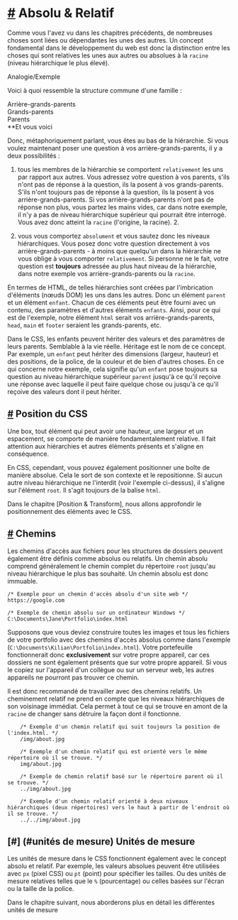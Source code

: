 [#](#absolu-relatif) Absolu & Relatif
===========================================

Comme vous l'avez vu dans les chapitres précédents, de nombreuses choses sont liées ou dépendantes les unes des autres. Un concept fondamental dans le développement du web est donc la distinction entre les choses qui sont relatives les unes aux autres ou absolues à la `racine` (niveau hiérarchique le plus élevé).

Analogie/Exemple

Voici à quoi ressemble la structure commune d'une famille :

Arrière-grands-parents  
Grands-parents  
Parents  
**Et vous voici

Donc, métaphoriquement parlant, vous êtes au bas de la hiérarchie. Si vous voulez maintenant poser une question à vos arrière-grands-parents, il y a deux possibilités :

1. tous les membres de la hiérarchie se comportent `relativement` les uns par rapport aux autres. Vous adressez votre question à vos parents, s'ils n'ont pas de réponse à la question, ils la posent à vos grands-parents. S'ils n'ont toujours pas de réponse à la question, ils la posent à vos arrière-grands-parents. Si vos arrière-grands-parents n'ont pas de réponse non plus, vous partez les mains vides, car dans notre exemple, il n'y a pas de niveau hiérarchique supérieur qui pourrait être interrogé. Vous avez donc atteint la `racine` (l'origine, la racine). 2.
    
2. vous vous comportez `absolument` et vous sautez donc les niveaux hiérarchiques. Vous posez donc votre question directement à vos arrière-grands-parents - à moins que quelqu'un dans la hiérarchie ne vous oblige à vous comporter `relativement`. Si personne ne le fait, votre question est **toujours** adressée au plus haut niveau de la hiérarchie, dans notre exemple vos arrière-grands-parents ou la `racine`.
    

En termes de HTML, de telles hiérarchies sont créées par l'imbrication d'éléments (nœuds DOM) les uns dans les autres. Donc un élément `parent` et un élément `enfant`. Chacun de ces éléments peut être fourni avec un contenu, des paramètres et d'autres éléments `enfants`. Ainsi, pour ce qui est de l'exemple, notre élément `html` serait vos arrière-grands-parents, `head`, `main` et `footer` seraient les grands-parents, etc.

Dans le CSS, les enfants peuvent hériter des valeurs et des paramètres de leurs parents. Semblable à la vie réelle. Héritage est le nom de ce concept. Par exemple, un `enfant` peut hériter des dimensions (largeur, hauteur) et des positions, de la police, de la couleur et de bien d'autres choses. En ce qui concerne notre exemple, cela signifie qu'un `enfant` pose toujours sa question au niveau hiérarchique supérieur `parent` jusqu'à ce qu'il reçoive une réponse avec laquelle il peut faire quelque chose ou jusqu'à ce qu'il reçoive des valeurs dont il peut hériter.

[#](#css-position) Position du CSS
-------------------------------

Une box, tout élément qui peut avoir une hauteur, une largeur et un espacement, se comporte de manière fondamentalement relative. Il fait attention aux hiérarchies et autres éléments présents et s'aligne en conséquence.

En CSS, cependant, vous pouvez également positionner une boîte de manière absolue. Cela le sort de son contexte et le repositionne. Si aucun autre niveau hiérarchique ne l'interdit (voir l'exemple ci-dessus), il s'aligne sur l'élément `root`. Il s'agit toujours de la balise `html`.

Dans le chapitre [Position & Transform], nous allons approfondir le positionnement des éléments avec le CSS.

[#](#paths) Chemins
-----------------

Les chemins d'accès aux fichiers pour les structures de dossiers peuvent également être définis comme absolus ou relatifs. Un chemin absolu comprend généralement le chemin complet du répertoire `root` jusqu'au niveau hiérarchique le plus bas souhaité. Un chemin absolu est donc immuable.

```
/* Exemple pour un chemin d'accès absolu d'un site web */
https://google.com

/* Exemple de chemin absolu sur un ordinateur Windows */
C:\Documents\Jane\Portfolio\index.html	
```    

Supposons que vous deviez construire toutes les images et tous les fichiers de votre portfolio avec des chemins d'accès absolus comme dans l'exemple (`C:\Documents\Kilian\Portfolio\index.html`). Votre portefeuille fonctionnerait donc **exclusivement** sur votre propre appareil, car ces dossiers ne sont également présents que sur votre propre appareil. Si vous le copiez sur l'appareil d'un collègue ou sur un serveur web, les autres appareils ne pourront pas trouver ce chemin.

Il est donc recommandé de travailler avec des chemins relatifs. Un cheminement relatif ne prend en compte que les niveaux hiérarchiques de son voisinage immédiat. Cela permet à tout ce qui se trouve en amont de la `racine` de changer sans détruire la façon dont il fonctionne.

```
    /* Exemple d'un chemin relatif qui suit toujours la position de l'index.html. */
    /img/about.jpg
    
    /* Exemple d'un chemin relatif qui est orienté vers le même répertoire où il se trouve. */
    img/about.jpg
    
    /* Exemple de chemin relatif basé sur le répertoire parent où il se trouve. */
    ../img/about.jpg
    
    /* Exemple d'un chemin relatif orienté à deux niveaux hiérarchiques (deux répertoires) vers le haut à partir de l'endroit où il se trouve. */
    ../../img/about.jpg
 ```   
    

[#] (#unités de mesure) Unités de mesure
---------------------------------

Les unités de mesure dans le CSS fonctionnent également avec le concept absolu et relatif. Par exemple, les valeurs absolues peuvent être utilisées avec `px` (pixel CSS) ou `pt` (point) pour spécifier les tailles. Ou des unités de mesure relatives telles que le `%` (pourcentage) ou celles basées sur l'écran ou la taille de la police.

Dans le chapitre suivant, nous aborderons plus en détail les différentes unités de mesure